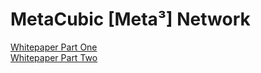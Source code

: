 # MetaCubic [Meta³] Network
[Whitepaper Part One](https://blog.metacubic.org/its-white-but-its-only-the-idea/)  
[Whitepaper Part Two](https://blog.metacubic.org/the-rabbit-hole-of-temptation-and-its-only-part-2/)
